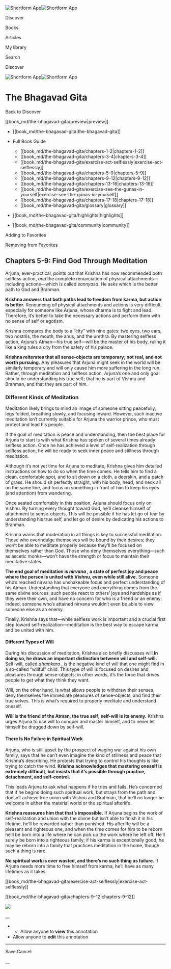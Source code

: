 ![Shortform App](/img/logo.36a2399e.svg)![Shortform App](/img/logo-dark.70c1b072.svg)

Discover

Books

Articles

My library

Search

Discover

![Shortform App](/img/logo.36a2399e.svg)![Shortform App](/img/logo-dark.70c1b072.svg)

# The Bhagavad Gita

Back to Discover

[[book_md/the-bhagavad-gita/preview|preview]]

  * [[book_md/the-bhagavad-gita|the-bhagavad-gita]]
  * Full Book Guide

    * [[book_md/the-bhagavad-gita/chapters-1-2|chapters-1-2]]
    * [[book_md/the-bhagavad-gita/chapters-3-4|chapters-3-4]]
    * [[book_md/the-bhagavad-gita/exercise-act-selflessly|exercise-act-selflessly]]
    * [[book_md/the-bhagavad-gita/chapters-5-9|chapters-5-9]]
    * [[book_md/the-bhagavad-gita/chapters-9-12|chapters-9-12]]
    * [[book_md/the-bhagavad-gita/chapters-13-16|chapters-13-16]]
    * [[book_md/the-bhagavad-gita/exercise-see-the-gunas-in-yourself|exercise-see-the-gunas-in-yourself]]
    * [[book_md/the-bhagavad-gita/chapters-17-18|chapters-17-18]]
    * [[book_md/the-bhagavad-gita/glossary|glossary]]
  * [[book_md/the-bhagavad-gita/highlights|highlights]]
  * [[book_md/the-bhagavad-gita/community|community]]



Adding to Favorites 

Removing from Favorites 

## Chapters 5-9: Find God Through Meditation

Arjuna, ever-practical, points out that Krishna has now recommended both selfless action, _and_ the complete renunciation of physical attachments—including actions—which is called _sannyasa_. He asks which is the better path to God and Brahman.

**Krishna answers that both paths lead to freedom from karma, but action is better.** Renouncing _all_ physical attachments and actions is very difficult, especially for someone like Arjuna, whose dharma is to fight and lead. Therefore, it’s better to take the necessary actions and perform them with no sense of self or egotism.

Krishna compares the body to a “city” with nine gates: two eyes, two ears, two nostrils, the mouth, the anus, and the urethra. By mastering selfless action, Arjuna’s Atman—his true self—will be the master of his body, ruling it like a king rules a city from the safety of his palace.

**Krishna reiterates that all sense-objects are temporary; not real, and not worth pursuing.** Any pleasures that Arjuna might seek in the world will be similarly temporary and will only cause him more suffering in the long run. Rather, through meditation and selfless action, Arjuna’s one and only goal should be understanding his true self; that he is part of Vishnu and Brahman, and that they are part of him.

### Different Kinds of Meditation

Meditation likely brings to mind an image of someone sitting peacefully, legs folded, breathing slowly, and focusing inward. However, such inactive meditation isn’t currently suitable for Arjuna the warrior prince, who must protect and lead his people.

If the goal of meditation is peace and understanding, then the best place for Arjuna to start is with what Krishna has spoken of several times already: selfless action. Once he has achieved a level of self-realization through selfless action, he will be ready to seek inner peace and stillness through meditation.

Although it’s not yet time for Arjuna to meditate, Krishna gives him detailed instructions on how to do so when the time comes. He tells him to find a clean, comfortable spot, and to sit down on a cloth, a deerskin, and a patch of grass. He should sit perfectly straight, with his body, head, and neck all on the same line, and focus on something in front of him to keep his eyes (and attention) from wandering.

Once seated comfortably in this position, Arjuna should focus only on Vishnu. By turning every thought toward God, he’ll cleanse himself of attachment to sense-objects. This will be possible if he has let go of fear by understanding his true self, and let go of desire by dedicating his actions to Brahman.

Krishna warns that moderation in all things is key to successful meditation. Those who overindulge themselves will be bound by their desires; they won’t be able to meditate properly because they’ll be focused on themselves rather than God. Those who deny themselves everything—such as ascetic monks—won’t have the strength or focus to maintain their meditative states.

**The end goal of meditation is _nirvana_ , a state of perfect joy and peace where the person is united with Vishnu, even while still alive.** Someone who’s reached nirvana has unshakeable focus and perfect understanding of his Atman. Understanding that everyone and everything comes from the same divine sources, such people react to others’ joys and hardships as if they were their own, and have no concern for who is a friend or an enemy; indeed, someone who’s attained nirvana wouldn’t even be able to view someone else as an enemy.

Finally, Krishna says that—while selfless work is important and a crucial first step toward self-realization—meditation is the best way to escape karma and be united with him.

#### Different Types of Will

During his discussion of meditation, Krishna also briefly discusses will.**In doing so, he draws an important distinction between will and self-will.** Self-will, called _ahamkara_ , is the negative kind of will that one might find in a so-called “willful” child. This type of will is focused on desires and pleasures through sense-objects; in other words, it’s the force that drives people to get what they think they want.

Will, on the other hand, is what allows people to withdraw their senses, deny themselves the immediate pleasures of sense-objects, and find their true selves. This is what’s required to properly meditate and understand oneself.

**Will is the friend of the Atman, the true self; self-will is its enemy.** Krishna urges Arjuna to use will to conquer and master himself, and to never let himself be dragged down by self-will.

#### There Is No Failure in Spiritual Work

Arjuna, who is still upset by the prospect of waging war against his own family, says that he can’t even imagine the kind of stillness and peace that Krishna’s describing. He protests that trying to control his thoughts is like trying to catch the wind. **Krishna acknowledges that mastering oneself is extremely difficult, but insists that it’s possible through practice, detachment, and self-control.**

This leads Arjuna to ask what happens if he tries and fails. He’s concerned that if he begins doing such spiritual work, but strays from the path and doesn’t achieve true union with Vishnu and Brahman, that he’ll no longer be welcome in either the material world or the spiritual afterlife.

**Krishna reassures him that that’s impossible.** If Arjuna begins the work of self-realization and union with the divine but isn’t able to finish it in his lifetime, he’ll be rewarded rather than punished. His afterlife will be a pleasant and righteous one, and when the time comes for him to be reborn he’ll be born into a life where he can pick up the work where he left off. He’ll surely be born into a righteous family; if his karma is exceptionally good, he may be reborn into a family that practices meditation in the home, though such a thing is rare.

**No spiritual work is ever wasted, and there’s no such thing as failure.** If Arjuna needs more time to free himself from karma, he’ll have as many lifetimes as it takes.

[[book_md/the-bhagavad-gita/exercise-act-selflessly|exercise-act-selflessly]]

[[book_md/the-bhagavad-gita/chapters-9-12|chapters-9-12]]

![](https://bat.bing.com/action/0?ti=56018282&Ver=2&mid=1f02819b-8c00-47c0-9e16-0aa08d26e7c3&sid=1711133063fa11eebdec89a8b8ae3bbc&vid=171147a063fa11eea7440fcfeb230d96&vids=0&msclkid=N&pi=0&lg=en-US&sw=800&sh=600&sc=24&nwd=1&tl=Shortform%20%7C%20Book&p=https%3A%2F%2Fwww.shortform.com%2Fapp%2Fbook%2Fthe-bhagavad-gita%2Fchapters-5-9&r=&lt=504&evt=pageLoad&sv=1&rn=94197)

__

  *   * Allow anyone to **view** this annotation
  * Allow anyone to **edit** this annotation



* * *

Save Cancel

__



